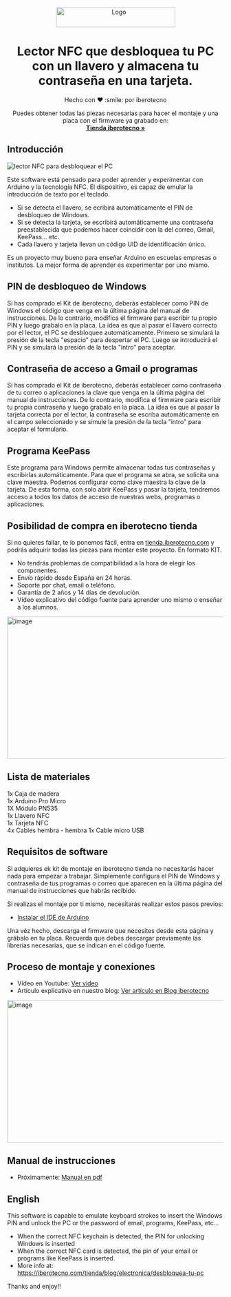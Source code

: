 <!-- PROJECT LOGO -->
<br />
<p align="center">
  <a href="https://iberotecno.com/">
    <img src="https://iberotecno.com/images/logo_hz.png" alt="Logo" width="277" height="46">
  </a></p>
  

  <h1 align="center">Lector NFC que desbloquea tu PC con un llavero y almacena tu contraseña en una tarjeta.</h1>
<p align="center">Hecho con ❤️ :smile: por iberotecno</p>
  <p align="center">
    Puedes obtener todas las piezas necesarias para hacer el montaje y una placa con el firmware ya grabado en:
    <br />
    <a href="https://iberotecno.com/tienda/"><strong>Tienda iberotecno »</strong></a>
    <br />
  </p>
</p>


## Introducción

<img src="https://iberotecno.com/tienda/modules/ph_simpleblog/covers/6-thumb.jpg" alt="lector NFC para desbloquear el PC" >

Este software está pensado para poder aprender y experimentar con Arduino y la tecnología NFC. El dispositivo, es capaz de emular la introducción de texto por el teclado.

* Si se detecta el llavero, se ecribirá automáticamente el PIN de desbloqueo de Windows.
* Si se detecta la tarjeta, se escribirá automáticamente una contraseña preestablecida que podemos hacer coincidir con la del correo, Gmail, KeePass... etc.
* Cada llavero y tarjeta llevan un código UID de identificación único.

Es un proyecto muy bueno para enseñar Arduino en escuelas empresas o institutos. La mejor forma de aprender es experimentar por uno mismo.

## PIN de desbloqueo de Windows

Si has comprado el Kit de iberotecno, deberás establecer como PIN de Windows el código que venga en la última página del manual de instrucciones. De lo contrario, modifica el firmware para escribir tu propio PIN y luego grabalo en la placa. La idea es que al pasar el llavero correcto por el lector, el PC se desbloquee automáticamente. Primero se simulará la presión de la tecla "espacio" para despertar el PC. Luego se introducirá el PIN y se simulará la presión de la tecla "intro" para aceptar.

## Contraseña de acceso a Gmail o programas

Si has comprado el Kit de iberotecno, deberás establecer como contraseña de tu correo o aplicaciones la clave que venga en la última página del manual de instrucciones. De lo contrario, modifica el firmware para escribir tu propia contraseña y luego grabalo en la placa. La idea es que al pasar la tarjeta correcta por el lector, la contraseña se escriba automáticamente en el campo seleccionado y se simule la presión de la tecla "intro" para aceptar el formulario.

## Programa KeePass

Este programa para Windows permite almacenar todas tus contraseñas y escribirlas automáticamente. Para que el programa se abra, se solicita una clave maestra. Podemos configurar como clave maestra la clave de la tarjeta. De esta forma, con solo abrir KeePass y pasar la tarjeta, tendremos acceso a todos los datos de acceso de nuestras webs, programas o aplicaciones.

## Posibilidad de compra en iberotecno tienda

Si no quieres fallar, te lo ponemos fácil, entra en <a href="https://iberotecno.com/tienda/">tienda.iberotecno.com</a> y podrás adquirir todas las piezas para montar este proyecto. En formato KIT.

* No tendrás problemas de compatibilidad a la hora de elegir los componentes.
* Envío rápido desde España en 24 horas.
* Soporte por chat, email o teléfono.
* Garantía de 2 años y 14 días de devolución.
* Vídeo explicativo del código fuente para aprender uno mismo o enseñar a los alumnos.

<img src="https://i.imgur.com/lloOV3z.png" alt="image" width="600" height="330" >


## Lista de materiales

1x Caja de madera<br />
1x Arduino Pro Micro <br />
1X Módulo PN535<br />
1x Llavero NFC<br />
1x Tarjeta NFC<br />
4x Cables hembra - hembra
1x Cable micro USB<br />


## Requisitos de software

Si adquieres ek kit de montaje en iberotecno tienda no necesitarás hacer nada para empezar a trabajar. Simplemente configura el PIN de Windows y contraseña de tus programas o correo que aparecen en la última página del manual de instrucciones que habrás recibido.

Si realizas el montaje por ti mismo, necesitarás realizar estos pasos previos:

* <a href="https://iberotecno.com/blog-supratecno/47-tutoriales-paso-a-paso/107-como-instalar-y-configurar-el-ide-de-arduino-tutorial">Instalar el IDE de Arduino</a><br />

Una véz hecho, descarga el firmware que necesites desde esta página y grábalo en tu placa. Recuerda que debes descargar previamente las librerías necesarias, que se indican en el código fuente.

## Proceso de montaje y conexiones

* Vídeo en Youtube: <a href="https://www.youtube.com/watch?v=pzQ7J2eaPns">Ver vídeo</a><br />
* Artículo explicativo en nuestro blog: <a href="https://iberotecno.com/tienda/blog/electronica/desbloquea-tu-pc">Ver artículo en Blog iberotecno</a><br />

<img src="https://iberotecno.com/tienda/img/cms/Slider/conexiones.jpg" alt="image" width="530" height="330" >

## Manual de instrucciones

* Próximamente: <a href="https://iberotecno.com/tienda/documentos/instrucciones_co2_led.pdf">Manual en pdf</a><br />


## English

This software is capable to emulate keyboard strokes to insert the Windows PIN and unlock the PC or the password of email, programs, KeePass, etc...

* When the correct NFC keychain is detected, the PIN for unlocking Windows is inserted
* When the correct NFC card is detected, the pin of your email or programs like KeePass is inserted.
* More info at: https://iberotecno.com/tienda/blog/electronica/desbloquea-tu-pc

Thanks and enjoy!!
